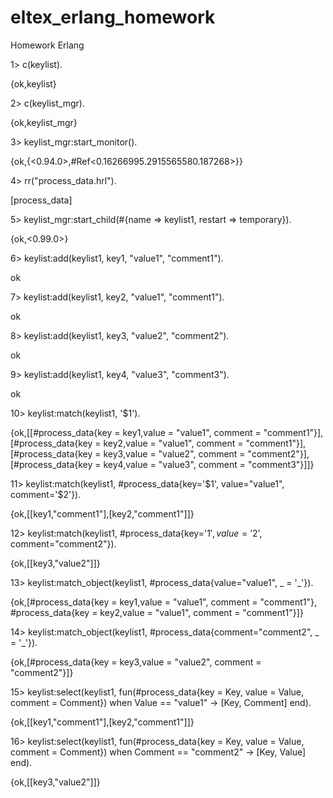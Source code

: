 # eltex_erlang_homework
Homework Erlang

1> c(keylist).

{ok,keylist}

2> c(keylist_mgr).

{ok,keylist_mgr}

3> keylist_mgr:start_monitor().

{ok,{<0.94.0>,#Ref<0.16266995.2915565580.187268>}}

4> rr("process_data.hrl").      

[process_data]

5> keylist_mgr:start_child(#{name => keylist1, restart => temporary}).

{ok,<0.99.0>}

6> keylist:add(keylist1, key1, "value1", "comment1").

ok

7> keylist:add(keylist1, key2, "value1", "comment1").

ok

8> keylist:add(keylist1, key3, "value2", "comment2").

ok

9> keylist:add(keylist1, key4, "value3", "comment3").

ok

10> keylist:match(keylist1, '$1').

{ok,[[#process_data{key = key1,value = "value1",
                    comment = "comment1"}],
     [#process_data{key = key2,value = "value1",
                    comment = "comment1"}],
     [#process_data{key = key3,value = "value2",
                    comment = "comment2"}],
     [#process_data{key = key4,value = "value3",
                    comment = "comment3"}]]}

11> keylist:match(keylist1, #process_data{key='$1', value="value1", comment='$2'}).

{ok,[[key1,"comment1"],[key2,"comment1"]]}

12> keylist:match(keylist1, #process_data{key='$1', value='$2', comment="comment2"}).

{ok,[[key3,"value2"]]}

13> keylist:match_object(keylist1, #process_data{value="value1", _ = '_'}).

{ok,[#process_data{key = key1,value = "value1",
                   comment = "comment1"},
     #process_data{key = key2,value = "value1",
                   comment = "comment1"}]}

14> keylist:match_object(keylist1, #process_data{comment="comment2", _ = '_'}).

{ok,[#process_data{key = key3,value = "value2",
                   comment = "comment2"}]}

15> keylist:select(keylist1, fun(#process_data{key = Key, value = Value, comment = Comment}) when Value == "value1" -> [Key, Comment] end).

{ok,[[key1,"comment1"],[key2,"comment1"]]}

16> keylist:select(keylist1, fun(#process_data{key = Key, value = Value, comment = Comment}) when Comment == "comment2" -> [Key, Value] end).

{ok,[[key3,"value2"]]}